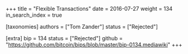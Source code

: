 +++
title = "Flexible Transactions"
date = 2016-07-27
weight = 134
in_search_index = true

[taxonomies]
authors = ["Tom Zander"]
status = ["Rejected"]

[extra]
bip = 134
status = ["Rejected"]
github = "https://github.com/bitcoin/bips/blob/master/bip-0134.mediawiki"
+++

